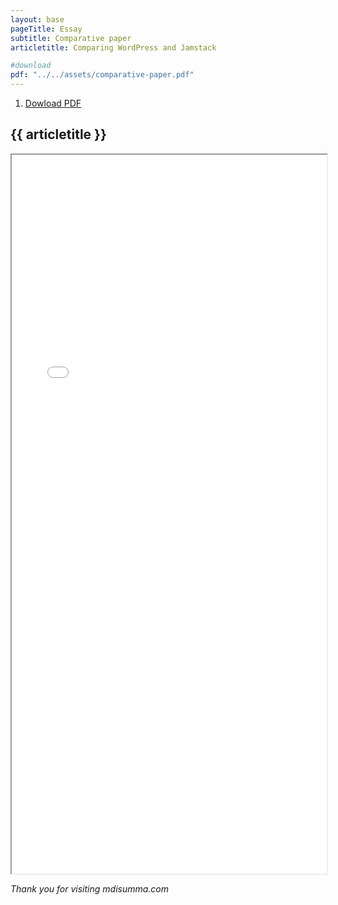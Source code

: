 ```yaml
---
layout: base
pageTitle: Essay
subtitle: Comparative paper
articletitle: Comparing WordPress and Jamstack

#download
pdf: "../../assets/comparative-paper.pdf"
---
```


<main> 
<ol> 
  <li><a href={{pdf}} download>Dowload PDF</a></li>
</ol>

<article>

# {{ articletitle }}

 <iframe src={{pdf}} width="100%" height="1150px">
    </iframe>
</article> 

*Thank you for visiting mdisumma.com*

</main>

